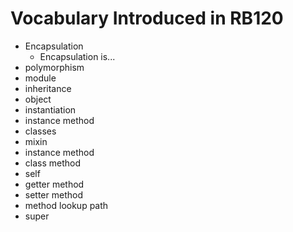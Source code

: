 # Vocabulary Introduced in RB120

- Encapsulation
  - Encapsulation is...
- polymorphism
- module
- inheritance
- object
- instantiation
- instance method
- classes
- mixin
- instance method
- class method
- self
- getter method
- setter method
- method lookup path
- super
